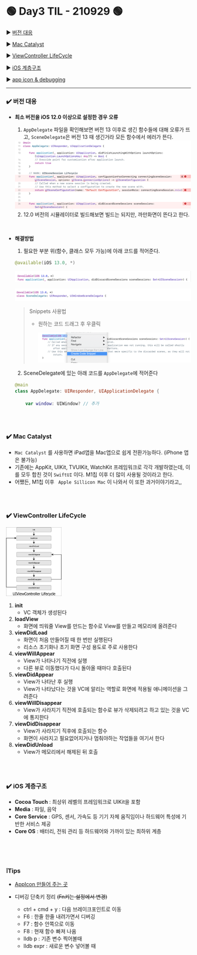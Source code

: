 # 🟢 Day3 TIL - 210929 🟢

▶︎ [버전 대응](#버전-대응)

▶︎ [Mac Catalyst](#Mac-Catalyst)

▶︎ [ViewController LifeCycle](#ViewController-LifeCycle)

▶︎ [iOS 계층구조](#iOS-계층구조)

▶︎ [app icon & debugging](#Tips)



***



### ✔️ 버전 대응

 - **최소 버전을 iOS 12.0 이상으로 설정한 경우 오류**

   1. `AppDelegate` 파일을 확인해보면 버전 13 이후로 생긴 함수들에 대해 오류가 뜨고, `SceneDelegate`은 버전 13 때 생긴거라 모든 함수에서 에러가 뜬다.

   <img src="../Screenshots/version12error.png" alt="version12error" />

   

   2. 12.0 버전의 시뮬레이터로 빌드해보면 빌드는 되지만, 까만화면이 뜬다고 한다.  

<br>

 - **해결방법**

   1. 필요한 부분 위(함수, 클래스 모두 가능)에 아래 코드를 적어준다.

   ```swift
   @available(iOS 13.0, *)
   ```

   ![appdelegate13](../Screenshots/appdelegate13.png)

   ![](../Screenshots/scenedelegate13.png)

   > Snippets 사용법
   >
   > * 원하는 코드 드래그 후 우클릭
   >
   >   ![](../Screenshots/snippets1.png)

   

   2. SceneDelegate에 있는 아래 코드를 `AppDelegate`에 적어준다

   ```swift
   @main
   class AppDelegate: UIResponder, UIApplicationDelegate {
   
       var window: UIWindow? // 추가
   
   ```

 <br>

<br>

### ✔️ Mac Catalyst ###

* `Mac Catalyst` 를 사용하면 iPad앱을 Mac앱으로 쉽게 전환가능하다. (iPhone 앱은 불가능)
* 기존에는 AppKit, UIKit, TVUIKit, WatchKit 프레임워크로 각각 개발하였는데, 이를 모두 합친 것이 `SwiftUI` 이다. M1칩 이후 더 많이 사용될 것이라고 한다.
* 어쨌든, M1칩 이후 ` Apple Sillicon Mac` 이 나와서 이 또한 과거이야기라고,,  

 <br>

<br>

### ✔️ ViewController LifeCycle ###

​	<img src="../Screenshots/vclifecycle.jpg" alt="vclifecycle" height="30%" width="30%;" />



1. __init__
   * VC 객체가 생성된다
2. __loadView__
   * 화면에 띄워줄 View를 만드는 함수로 View를 만들고 메모리에 올려준다
3. __viewDidLoad__
   * 화면이 처음 만들어질 때 한 번만 실행된다
   * 리소스 초기화나 초기 화면 구성 용도로 주로 사용한다
4. __viewWillAppear__
   * View가 나타나기 직전에 실행
   * 다른 뷰로 이동했다가 다시 돌아올 때마다 호출된다
5. __viewDidAppear__
   * View가 나타난 후 실행
   * View가 나타났다는 것을 VC에 알리는 역할로 화면에 적용될 애니메이션을 그려준다
6. __viewWillDisappear__
   * View가 사라지기 직전에 호출되는 함수로 뷰가 삭제되려고 하고 있는 것을 VC에 통지한다
7. __viewDidDisappear__
   * View가 사라지기 직후에 호출되는 함수
   * 화면이 사라지고 필요없어지거나 멈춰야하는 작업들을 여기서 한다
8. __viewDidUnload__
   * View가 메모리에서 해제된 뒤 호출

 <br>

<br>

### ✔️ iOS 계층구조 ###

* **Cocoa Touch** : 최상위 레벨의 프레임워크로 UIKit을 포함
* **Media** : 파일, 음악
* **Core Service** : GPS, 센서, 가속도 등 기기 자체 움직임이나 하드웨어 특성에 기반한 서비스 제공
* **Core OS** : 배터리, 전워 관리 등 하드웨어와 가까이 있는 최하위 계층

 <br>

<br>

<br>

### ❕Tips ###

* [AppIcon 만들어 주는 곳](https://appicon.co)

* 디버깅 단축키 정리  ~~(Fn키는 설정에서 변경)~~
  * ctrl + cmd + y : 다음 브레이크포인트로 이동
  * F6 : 한줄 한줄 내려가면서 디버깅
  * F7 : 함수 안쪽으로 이동
  * F8 : 현재 함수 빠져 나옴
  * lldb p : 기존 변수 찍어볼때
  * lldb expr : 새로운 변수 넣어볼 때 



